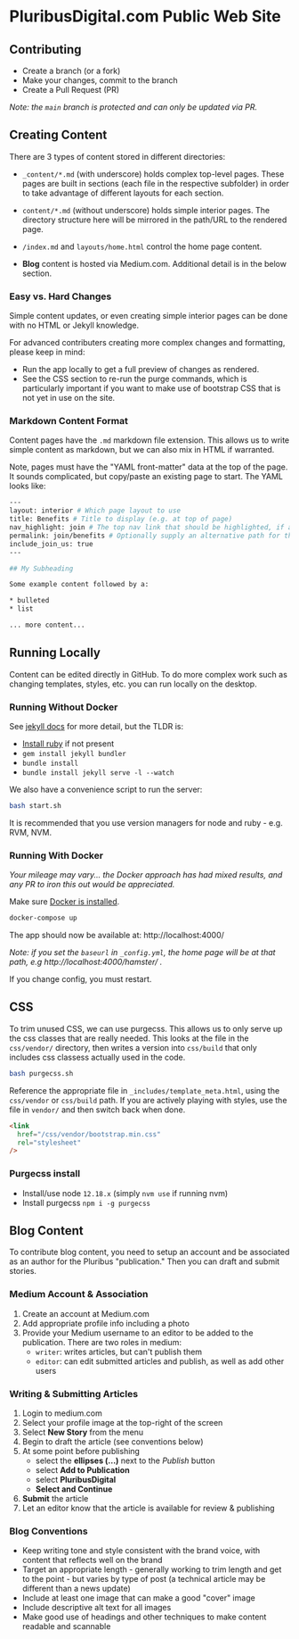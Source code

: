 # PluribusDigital.com Public Web Site

## Contributing

* Create a branch (or a fork)
* Make your changes, commit to the branch
* Create a Pull Request (PR)

_Note: the `main` branch is protected and can only be updated via PR._

## Creating Content

There are 3 types of content stored in different directories:

* `_content/*.md` (with underscore) holds complex top-level pages. These pages are built in sections (each file in the respective subfolder) in order to take advantage of different layouts for each section.

* `content/*.md` (without underscore) holds simple interior pages. The directory structure here will be mirrored in the path/URL to the rendered page.

* `/index.md` and `layouts/home.html` control the home page content.

* __Blog__ content is hosted via Medium.com. Additional detail is in the below section.

### Easy vs. Hard Changes

Simple content updates, or even creating simple interior pages can be done with no HTML or Jekyll knowledge. 

For advanced contributers creating more complex changes and formatting, please keep in mind:
* Run the app locally to get a full preview of changes as rendered.
* See the CSS section to re-run the purge commands, which is particularly important if you want to make use of bootstrap CSS that is not yet in use on the site.

### Markdown Content Format

Content pages have the `.md` markdown file extension. This allows us to write simple content as markdown, but we can also mix in HTML if warranted.

Note, pages must have the "YAML front-matter" data at the top of the page. It sounds complicated, but copy/paste an existing page to start. The YAML looks like:

```bash
---
layout: interior # Which page layout to use
title: Benefits # Title to display (e.g. at top of page)
nav_highlight: join # The top nav link that should be highlighted, if applicable
permalink: join/benefits # Optionally supply an alternative path for the generated page
include_join_us: true
---

## My Subheading

Some example content followed by a:

* bulleted
* list

... more content...

```

## Running Locally

Content can be edited directly in GitHub. To do more complex work such as changing templates, styles, etc. you can run locally on the desktop.

### Running Without Docker

See [jekyll docs](https://jekyllrb.com/) for more detail, but the TLDR is:

* [Install ruby](https://www.ruby-lang.org/en/documentation/installation/) if not present
* `gem install jekyll bundler`
* `bundle install`
* `bundle install jekyll serve -l --watch`

We also have a convenience script to run the server:

```bash
bash start.sh
```

It is recommended that you use version managers for node and ruby - e.g. RVM, NVM.

### Running With Docker

_Your mileage may vary... the Docker approach has had mixed results, and any PR to iron this out would be appreciated._

Make sure [Docker is installed](https://www.docker.com/products/docker-desktop).

```bash
docker-compose up
```

The app should now be available at: http://localhost:4000/

_Note: if you set the `baseurl` in `_config.yml`, the home page will be at that path, e.g http://localhost:4000/hamster/ ._

If you change config, you must restart.

## CSS

To trim unused CSS, we can use purgecss. This allows us to only serve up the css classes that are really needed. This looks at the file in the `css/vendor/` directory, then writes a version into `css/build` that only includes css classess actually used in the code.

```bash
bash purgecss.sh
```

Reference the appropriate file in `_includes/template_meta.html`, using the `css/vendor` or `css/build` path. If you are actively playing with styles, use the file in `vendor/` and then switch back when done.

```html
<link
  href="/css/vendor/bootstrap.min.css"
  rel="stylesheet"
/>
```

### Purgecss install

* Install/use node `12.18.x` (simply `nvm use` if running nvm)
* Install purgecss `npm i -g purgecss`

## Blog Content

To contribute blog content, you need to setup an account and be associated as an author for the Pluribus "publication." Then you can draft and submit stories.

### Medium Account & Association

1. Create an account at Medium.com
2. Add appropriate profile info including a photo
3. Provide your Medium username to an editor to be added to the publication. There are two roles in medium:
    * `writer`: writes articles, but can't publish them 
    * `editor`: can edit submitted articles and publish, as well as add other users

### Writing & Submitting Articles

1. Login to medium.com
2. Select your profile image at the top-right of the screen
3. Select **New Story** from the menu
4. Begin to draft the article (see conventions below)
5. At some point before publishing
    * select the **ellipses (...)** next to the *Publish* button
    * select **Add to Publication**
    * select **PluribusDigital**
    * **Select and Continue**
6. **Submit** the article
7. Let an editor know that the article is available for review & publishing

### Blog Conventions

* Keep writing tone and style consistent with the brand voice, with content that reflects well on the brand
* Target an appropriate length - generally working to trim length and get to the point - but varies by type of post (a technical article may be different than a news update)
* Include at least one image that can make a good "cover" image
* Include descriptive alt text for all images
* Make good use of headings and other techniques to make content readable and scannable